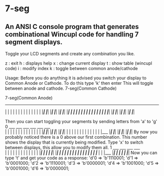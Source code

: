 7-seg
=====

An ANSI C console program that generates combinational Wincupl code for handling 7 segment displays.
----------------------------------------------------------------------------------------------------
Toggle your LCD segments and create any combination you like.

 z : exit
 h : displays help 
 x : change current display
 t : show table (wincupl code)
 i : modify index
 k : toggle between common anode/cathode


Usage:
Before you do anything it is advised you switch your display to Common Anode or Cathode.
To do this type 'k' then enter
This will toggle between anode and cathode.
7-seg(Common Cathode)






7-seg(Common Anode)
 ___   ___   ___   ___   ___   ___   ___  
|   | |   | |   | |   | |   | |   | |   | 
|___| |___| |___| |___| |___| |___| |___| 
|   | |   | |   | |   | |   | |   | |   | 
|___| |___| |___| |___| |___| |___| |___| 

Then you can start toggling your segments by sending letters from 'a' to 'g'
  0
       ___   ___   ___   ___   ___   ___  
|     |   | |   | |   | |   | |   | |   | 
|     |___| |___| |___| |___| |___| |___| 
|     |   | |   | |   | |   | |   | |   | 
|___  |___| |___| |___| |___| |___| |___| 
By now you probably noticed there is a 0 above our first combination. This number shows the
display that is currently being modified.
Type 'x' to switch between displays, this allow you to modify them all.
        1
       ___         ___         ___   ___  
|     |   | |     |   | |   | |   | |   | 
|     |___| |     |   | |___| |___| |   | 
|     |   | |     |   | |   | |   | |   | 
|___  |   | |___  |___| |   | |   | |___| 
Now you can type 't' and get your code as a response:
'd'0 => 'b'1110001;
'd'1 => 'b'0001000;
'd'2 => 'b'1110001;
'd'3 => 'b'0000001;
'd'4 => 'b'1001000;
'd'5 => 'b'0001000;
'd'6 => 'b'0000001;
